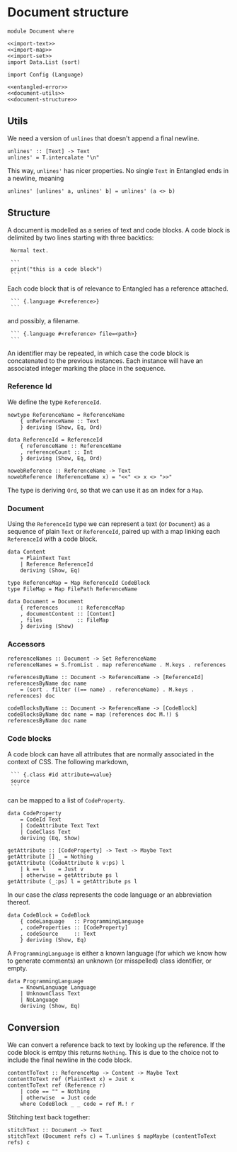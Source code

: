 # Document structure

``` {.haskell file=src/Document.hs}
module Document where

<<import-text>>
<<import-map>>
<<import-set>>
import Data.List (sort)

import Config (Language)

<<entangled-error>>
<<document-utils>>
<<document-structure>>
```

## Utils

We need a version of `unlines` that doesn't append a final newline.

``` {.haskell #document-utils}
unlines' :: [Text] -> Text
unlines' = T.intercalate "\n"
```

This way, `unlines'` has nicer properties. No single `Text` in Entangled ends in a newline, meaning

``` {.haskell}
unlines' [unlines' a, unlines' b] = unlines' (a <> b)
```

## Structure

A document is modelled as a series of text and code blocks. A code block is delimited by two lines starting with three backtics:

~~~
 Normal text.

 ```
 print("this is a code block")
 ```
~~~

Each code block that is of relevance to Entangled has a reference attached.

~~~
 ``` {.language #<reference>}
 ```
~~~

and possibly, a filename.

~~~
 ``` {.language #<reference> file=<path>}
 ```
~~~

An identifier may be repeated, in which case the code block is concatenated to the previous instances. Each instance will have an associated integer marking the place in the sequence.

### Reference Id
We define the type `ReferenceId`.

``` {.haskell #document-structure}
newtype ReferenceName = ReferenceName
    { unReferenceName :: Text
    } deriving (Show, Eq, Ord)

data ReferenceId = ReferenceId
    { referenceName :: ReferenceName
    , referenceCount :: Int
    } deriving (Show, Eq, Ord)

nowebReference :: ReferenceName -> Text
nowebReference (ReferenceName x) = "<<" <> x <> ">>"
```

The type is deriving `Ord`, so that we can use it as an index for a `Map`.


### Document
Using the `ReferenceId` type we can represent a text (or `Document`) as a sequence of plain `Text` or `ReferenceId`, paired up with a map linking each `ReferenceId` with a code block.

``` {.haskell #document-structure}
data Content
    = PlainText Text
    | Reference ReferenceId
    deriving (Show, Eq)

type ReferenceMap = Map ReferenceId CodeBlock
type FileMap = Map FilePath ReferenceName

data Document = Document
    { references      :: ReferenceMap
    , documentContent :: [Content]
    , files           :: FileMap
    } deriving (Show)
```

### Accessors

``` {.haskell #document-structure}
referenceNames :: Document -> Set ReferenceName
referenceNames = S.fromList . map referenceName . M.keys . references

referencesByName :: Document -> ReferenceName -> [ReferenceId]
referencesByName doc name
    = (sort . filter ((== name) . referenceName) . M.keys . references) doc

codeBlocksByName :: Document -> ReferenceName -> [CodeBlock]
codeBlocksByName doc name = map (references doc M.!) $ referencesByName doc name
```

### Code blocks

A code block can have all attributes that are normally associated in the context of CSS. The following markdown,

~~~
 ``` {.class #id attribute=value}
 source
 ```
~~~

can be mapped to a list of `CodeProperty`.

``` {.haskell #document-structure}
data CodeProperty
    = CodeId Text
    | CodeAttribute Text Text
    | CodeClass Text
    deriving (Eq, Show)

getAttribute :: [CodeProperty] -> Text -> Maybe Text
getAttribute [] _ = Nothing
getAttribute (CodeAttribute k v:ps) l
    | k == l    = Just v
    | otherwise = getAttribute ps l
getAttribute (_:ps) l = getAttribute ps l
```

In our case the *class* represents the code language or an abbreviation thereof.

``` {.haskell #document-structure}
data CodeBlock = CodeBlock
    { codeLanguage   :: ProgrammingLanguage
    , codeProperties :: [CodeProperty]
    , codeSource     :: Text
    } deriving (Show, Eq)
```

A `ProgrammingLanguage` is either a known language (for which we know how to generate comments) an unknown (or misspelled) class identifier, or empty.

``` {.haskell #document-structure}
data ProgrammingLanguage
    = KnownLanguage Language
    | UnknownClass Text
    | NoLanguage
    deriving (Show, Eq)
```

## Conversion

We can convert a reference back to text by looking up the reference. If the code block is emtpy this returns `Nothing`. This is due to the choice not to include the final newline in the code block.

``` {.haskell #document-conversion}
contentToText :: ReferenceMap -> Content -> Maybe Text
contentToText ref (PlainText x) = Just x
contentToText ref (Reference r) 
    | code == "" = Nothing
    | otherwise  = Just code
    where CodeBlock _ _ code = ref M.! r
```

Stitching text back together:

``` {.haskell #document-conversion}
stitchText :: Document -> Text
stitchText (Document refs c) = T.unlines $ mapMaybe (contentToText refs) c
```

